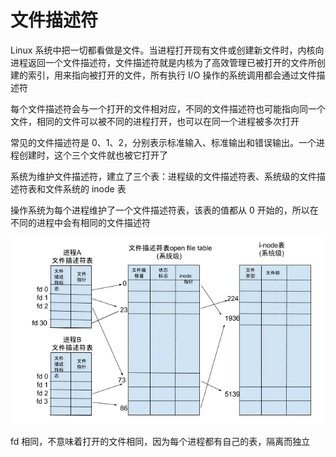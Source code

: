 # 文件描述符

Linux 系统中把一切都看做是文件。当进程打开现有文件或创建新文件时，内核向进程返回一个文件描述符，文件描述符就是内核为了高效管理已被打开的文件所创建的索引，用来指向被打开的文件，所有执行 I/O 操作的系统调用都会通过文件描述符

每个文件描述符会与一个打开的文件相对应，不同的文件描述符也可能指向同一个文件，相同的文件可以被不同的进程打开，也可以在同一个进程被多次打开

常见的文件描述符是 0、1、2，分别表示标准输入、标准输出和错误输出。一个进程创建时，这个三个文件就也被它打开了

系统为维护文件描述符，建立了三个表：进程级的文件描述符表、系统级的文件描述符表和文件系统的 inode 表

操作系统为每个进程维护了一个文件描述符表，该表的值都从 0 开始的，所以在不同的进程中会有相同的文件描述符

![](../Picture/OperatingSystem/filedescriptor/01.png)

fd 相同，不意味着打开的文件相同，因为每个进程都有自己的表，隔离而独立
